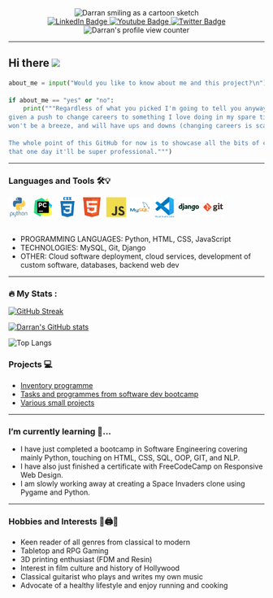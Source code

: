 <div id="header" align="center">
  <img src="https://user-images.githubusercontent.com/116950436/206737077-f7b6b719-663c-4db9-bce7-23311402d178.png" alt="Darran smiling as a cartoon sketch"/>
</div>

<div id="badges" align="center">
  <a href="https://www.linkedin.com/in/darran-smith-559239a4/">
    <img src="https://img.shields.io/badge/LinkedIn-red?style=for-the-badge&logo=linkedin&logoColor=white" alt="LinkedIn Badge"/>
  </a>
  <a href="https://www.instagram.com/paperaceae/">
    <img src="https://img.shields.io/badge/instagram-purple?style=for-the-badge&logo=youtube&logoColor=white" alt="Youtube Badge"/>
  </a>
  <a href="https://twitter.com/DarranS360">
    <img src="https://img.shields.io/badge/Twitter-blue?style=for-the-badge&logo=twitter&logoColor=white" alt="Twitter Badge"/>
  </a>
</div>

<div align="center">
    <img src="https://komarev.com/ghpvc/?username=DarranS360&style=flat-square&color=blue" alt="Darran's profile view counter" />
</div>

---

## Hi there <img src="https://media.giphy.com/media/hvRJCLFzcasrR4ia7z/giphy.gif" width="30px"/>
```python
about_me = input("Would you like to know about me and this project?\n").lower()

if about_me == "yes" or "no": 
    print("""Regardless of what you picked I'm going to tell you anyway! Hi, my name is Darran. I have been recently 
given a push to change careers to something I love doing in my spare time...coding and programming! I know the journey 
won't be a breeze, and will have ups and downs (changing careers is scary), but I know I will thoroughly enjoy it!

The whole point of this GitHub for now is to showcase all the bits of code and programmes I have written in the hopes 
that one day it'll be super professional.""")
```
---

### Languages and Tools :hammer_and_wrench::bulb:
<div>
  <img src="https://github.com/devicons/devicon/blob/master/icons/python/python-original-wordmark.svg" title="Python" alt="Python" width="40" height="40"/>&nbsp;
    <img src="https://github.com/devicons/devicon/blob/master/icons/pycharm/pycharm-original.svg" title="Pycharm" alt="Pycharm" width="40" height="40"/>&nbsp;
  <img src="https://github.com/devicons/devicon/blob/master/icons/css3/css3-plain-wordmark.svg"  title="CSS3" alt="CSS" width="40" height="40"/>&nbsp;
  <img src="https://github.com/devicons/devicon/blob/master/icons/html5/html5-original.svg" title="HTML5" alt="HTML" width="40" height="40"/>&nbsp;
  <img src="https://github.com/devicons/devicon/blob/master/icons/javascript/javascript-original.svg" title="JavaScript" alt="JavaScript" width="40" height="40"/>&nbsp;
  <img src="https://github.com/devicons/devicon/blob/master/icons/mysql/mysql-original-wordmark.svg" title="MySQL"  alt="MySQL" width="40" height="40"/>&nbsp;
  <img src="https://github.com/devicons/devicon/blob/master/icons/vscode/vscode-original-wordmark.svg" title="VSCode" alt="VSCode" width="40" height="40"/>&nbsp;
  <img src="https://github.com/devicons/devicon/blob/master/icons/django/django-plain-wordmark.svg" title="Django" alt="Django" width="40" height="40"/>&nbsp;
  <img src="https://github.com/devicons/devicon/blob/master/icons/git/git-original-wordmark.svg" title="Git" **alt="Git" width="40" height="40"/>
</div>

 <br />
 
- PROGRAMMING LANGUAGES: Python, HTML, CSS, JavaScript		
- TECHNOLOGIES: MySQL, Git, Django
- OTHER: Cloud software deployment, cloud services, development of custom software, databases, backend web dev

---
### :fire: My Stats :
[![GitHub Streak](http://github-readme-streak-stats.herokuapp.com?user=darrans360&theme=tokyonight)](https://git.io/streak-stats)

[![Darran's GitHub stats](https://github-readme-stats.vercel.app/api?username=darrans360)](https://github.com/anuraghazra/github-readme-stats)

![Top Langs](https://github-readme-stats.vercel.app/api/top-langs/?username=darrans360&theme=tokyonight)


### Projects :computer: 

- [Inventory programme](https://github.com/DarranS360/finalCapstone.git)
- [Tasks and programmes from software dev bootcamp](https://github.com/DarranS360/Bootcamp.git)
- [Various small projects](https://github.com/DarranS360/dabbling-.git)

---

### I’m currently learning 🌱...

- I have just completed a bootcamp in Software Engineering covering mainly Python, touching on HTML, CSS, SQL, OOP, GIT, and NLP.
- I have also just finished a certificate with FreeCodeCamp on Responsive Web Design.
- I am slowly working away at creating a Space Invaders clone using Pygame and Python.

---

### Hobbies and Interests :open_book::printer::dragon:

- Keen reader of all genres from classical to modern
- Tabletop and RPG Gaming
- 3D printing enthusiast (FDM and Resin)
- Interest in film culture and history of Hollywood
- Classical guitarist who plays and writes my own music
- Advocate of a healthy lifestyle and enjoy running and cooking
